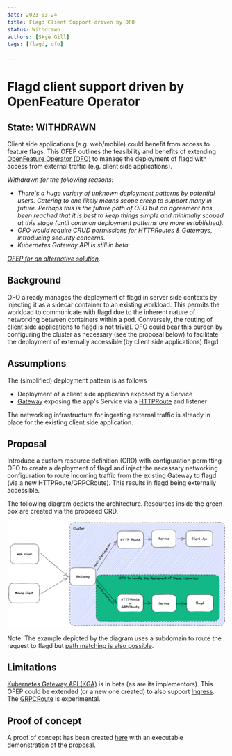 ```yaml
---
date: 2023-03-24
title: Flagd Client Support driven by OFO
status: Withdrawn
authors: [Skye Gill]
tags: [flagd, ofo]

---
```

# Flagd client support driven by OpenFeature Operator

## State: WITHDRAWN

Client side applications (e.g. web/mobile) could benefit from access to feature flags. This OFEP outlines the feasibility and benefits of extending [OpenFeature Operator (OFO)](https://github.com/open-feature/open-feature-operator) to manage the deployment of flagd with access from external traffic (e.g. client side applications).

_Withdrawn for the following reasons:_
- _There's a huge variety of unknown deployment patterns by potential users. Catering to one likely means scope creep to support many in future. Perhaps this is the future path of OFO but an agreement has been reached that it is best to keep things simple and minimally scoped at this stage (until common deployment patterns are more established)._
- _OFO would require CRUD permissions for HTTPRoutes & Gateways, introducing security concerns._
- _Kubernetes Gateway API is still in beta._

_[OFEP for an alternative solution](./OFEP-ofo-flag-service.md)._

## Background

OFO already manages the deployment of flagd in server side contexts by injecting it as a sidecar container to an existing workload. This permits the workload to communicate with flagd due to the inherent nature of networking between containers within a pod. Conversely, the routing of client side applications to flagd is not trivial. OFO could bear this burden by configuring the cluster as necessary (see the proposal below) to facilitate the deployment of externally accessible (by client side applications) flagd.

## Assumptions
The (simplified) deployment pattern is as follows

- Deployment of a client side application exposed by a Service
- [Gateway](https://gateway-api.sigs.k8s.io/api-types/gateway/) exposing the app's Service via a [HTTPRoute](https://gateway-api.sigs.k8s.io/api-types/httproute/) and listener

The networking infrastructure for ingesting external traffic is already in place for the existing client side application.

## Proposal

Introduce a custom resource definition (CRD) with configuration permitting OFO to create a deployment of flagd and inject the necessary networking configuration to route incoming traffic from the existing Gateway to flagd (via a new HTTPRoute/GRPCRoute).
This results in flagd being externally accessible.

The following diagram depicts the architecture. Resources inside the green box are created via the proposed CRD.

![OFO client architecture](images/ofo-client-support/architecture.png "OFO Client Architecture")

Note: The example depicted by the diagram uses a subdomain to route the request to flagd but [path matching is also possible](https://gateway-api.sigs.k8s.io/api-types/httproute/#matches).

## Limitations
[Kubernetes Gateway API (KGA)](https://gateway-api.sigs.k8s.io/) is in beta (as are its implementors). This OFEP could be extended (or a new one created) to also support [Ingress](https://kubernetes.io/docs/concepts/services-networking/ingress/).
The [GRPCRoute](https://gateway-api.sigs.k8s.io/api-types/grpcroute/) is experimental.

## Proof of concept

A proof of concept has been created [here](https://github.com/open-feature/open-feature-operator/issues/371#issuecomment-1468511819) with an executable demonstration of the proposal.
